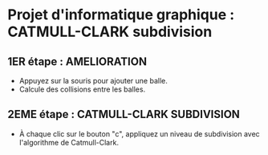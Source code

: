 # Projet d'informatique graphique : CATMULL-CLARK subdivision

##  1ER étape : AMELIORATION

- Appuyez sur la souris pour ajouter une balle.
- Calcule des collisions entre les balles.

## 2EME étape : CATMULL-CLARK SUBDIVISION

- À chaque clic sur le bouton "c", appliquez un niveau de subdivision avec l'algorithme de Catmull-Clark.
